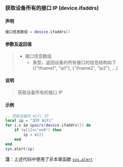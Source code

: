 ### 获取设备所有的接口 IP \(**device\.ifaddrs**\)


#### 声明
```lua
接口信息数组 = device.ifaddrs()
```


#### 参数及返回值  
> - 接口信息数组
>   - 表型，返回设备的所有接口的信息结构如下  
>     \{\{"ifname1", "ip1"\}, \{"ifname2", "ip2"\}, \.\.\.\}


#### 说明
> 获取设备所有的接口 IP  


#### 示例  
```lua
-- 获取设备的 WiFi IP
local ip = "没开 WiFi"
for i,v in ipairs(device.ifaddrs()) do
	if (v[1]=="en0") then
		ip = v[2]
	end
end
sys.alert(ip)
```
**注**：上述代码中使用了非本章函数 [`sys.alert`](/Handbook/sys/sys.alert.md)

